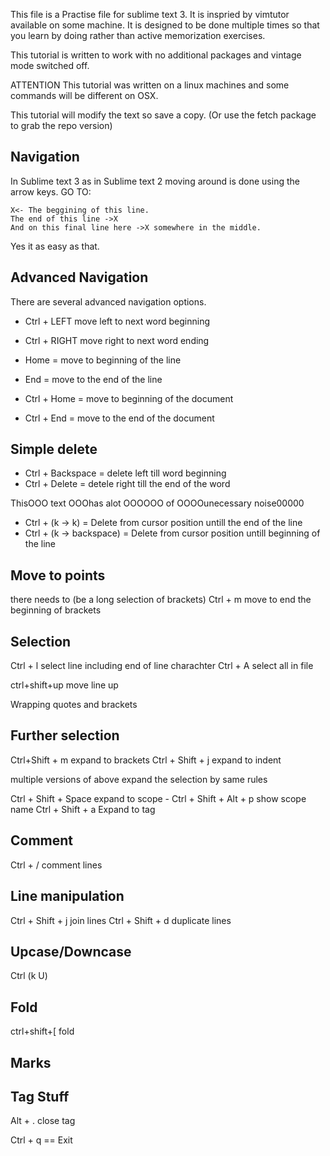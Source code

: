 This file is a Practise file for sublime text 3. It is inspried by vimtutor available on some machine.
It is designed to be done multiple times so that you learn by doing rather than active memorization exercises.

This tutorial is written to work with no additional packages and vintage mode switched off.


ATTENTION
This tutorial was written on a linux machines and some commands will be different on OSX.

This tutorial will modify the text so save a copy. (Or use the fetch package to grab the repo version)

Navigation
----------

In Sublime text 3 as in Sublime text 2 moving around is done using the arrow keys. 
GO TO:

```
X<- The beggining of this line.
The end of this line ->X
And on this final line here ->X somewhere in the middle.
```

Yes it as easy as that.

Advanced Navigation
-------------------
There are several advanced navigation options.

 - Ctrl + LEFT move left to next word beginning
 - Ctrl + RIGHT move right to next word ending

 - Home = move to beginning of the line
 - End = move to the end of the line

 - Ctrl + Home = move to beginning of the document
 - Ctrl + End = move to the end of the document


Simple delete
-------------

 - Ctrl + Backspace = delete left till word beginning
 - Ctrl + Delete = detele right till the end of the word

ThisOOO text OOOhas alot OOOOOO of OOOOunecessary noise00000 

 - Ctrl + (k -> k) = Delete from cursor position untill the end of the line
 - Ctrl + (k -> backspace) = Delete from cursor position untill beginning of the line


Move to points
-------------
there needs to (be a long selection of brackets)
Ctrl + m move to end the beginning of brackets

Selection
---------

Ctrl + l select line including end of line charachter
Ctrl + A select all in file

ctrl+shift+up move line up

Wrapping quotes and brackets

Further selection
-----------------

Ctrl+Shift + m expand to brackets
Ctrl + Shift + j expand to indent

multiple versions of above expand the selection by same rules

Ctrl + Shift + Space expand to scope - Ctrl + Shift + Alt + p show scope name
Ctrl + Shift + a Expand to tag

Comment
-------

Ctrl + / comment lines

Line manipulation
-----------------

Ctrl + Shift + j join lines
Ctrl + Shift + d duplicate lines

Upcase/Downcase
---------------
Ctrl (k U)

Fold
----
ctrl+shift+[ fold

Marks
-----

Tag Stuff
---------
Alt + . close tag

Ctrl + q == Exit